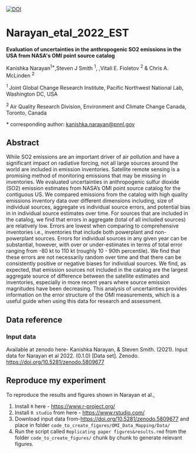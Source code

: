 
[![DOI](https://zenodo.org/badge/DOI/10.5281/zenodo.6561309.svg)](https://doi.org/10.5281/zenodo.6561309)

# Narayan_etal_2022_EST

**Evaluation of uncertainties in the anthropogenic SO2 emissions in the USA from NASA's OMI point source catalog**

Kanishka Narayan<sup>1\*</sup>,Steven J Smith <sup>1</sup>,
,Vitali E. Fioletov <sup>2</sup> & Chris A. McLinden <sup>2</sup>

<sup>1 </sup> Joint Global Change Research Institute, Pacific Northwest National Lab, Washington DC, USA 

<sup>2 </sup> Air Quality Research Division, Environment and Climate Change Canada, Toronto, Canada 


\* corresponding author:  kanishka.narayan@pnnl.gov

## Abstract
While SO2 emissions are an important driver of air pollution and have a significant impact on radiative forcing, not all large sources around the world are included in emission inventories. Satellite remote sensing is a promising method of monitoring emissions that may be missing in inventories. We evaluated uncertainties in anthropogenic sulfur dioxide (SO2) emission estimates from NASA’s OMI point source catalog for the contiguous US. We compared emissions from the catalog with high quality emissions inventory data over different dimensions including, size of individual sources, aggregate vs individual source errors, and potential bias in in individual source estimates over time. For sources that are included in the catalog, we find that errors in aggregate (total of all included sources) are relatively low. Errors are lowest when comparing to comprehensive inventories i.e., inventories that include both powerplant and non-powerplant sources. Errors for individual sources in any given year can be substantial, however, with over or under-estimates in terms of total error ranging from -80 kt to 110 kt (roughly 10 - 90th percentile). We find that these errors are not necessarily random over time and that there can be consistently positive or negative biases for individual sources.  We find, as expected, that emission sources not included in the catalog are the largest aggregate source of difference between the satellite estimates and inventories, especially in more recent years where source emission magnitudes have been decreasing. This analysis of uncertainties provides information on the error structure of the OMI measurements, which is a useful guide when using this data for research and assessment.


## Data reference

### Input data
Available at zenodo here- 
Kanishka Narayan, & Steven Smith. (2021). Input data for Narayan et al 2022. (0.1.0) [Data set]. Zenodo. https://doi.org/10.5281/zenodo.5809677

## Reproduce my experiment
To reproduce the results and figures shown in Narayan et al.,

1. Install `R` here - https://www.r-project.org/
2. Install `R studio` from here - https://www.rstudio.com/
3. Download input data from-https://doi.org/10.5281/zenodo.5809677 and place in folder `code_to_create_figures/OMI_Data_Mapping/Data/`
4. Run the script called `Replicating paper figures&results.rmd` from the folder `code_to_create_figures/` chunk by chunk to generate relevant figures.  
